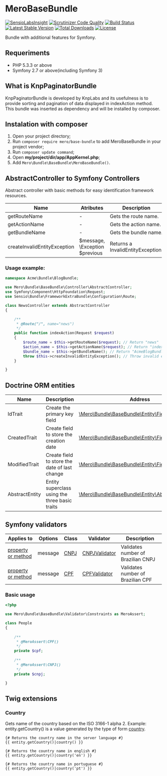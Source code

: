 MeroBaseBundle
=================

[![SensioLabsInsight](https://insight.sensiolabs.com/projects/4612cf8e-4579-4ad5-a2ca-8e4620da09c8/mini.png)](https://insight.sensiolabs.com/projects/4612cf8e-4579-4ad5-a2ca-8e4620da09c8)
[![Scrutinizer Code Quality](https://scrutinizer-ci.com/g/merorafael/MeroBaseBundle/badges/quality-score.png?b=master)](https://scrutinizer-ci.com/g/merorafael/MeroBaseBundle/?branch=master)
[![Build Status](https://travis-ci.org/merorafael/MeroBaseBundle.svg?branch=master)](https://travis-ci.org/merorafael/MeroBaseBundle)  
[![Latest Stable Version](https://poser.pugx.org/mero/base-bundle/v/stable.svg)](https://packagist.org/packages/mero/base-bundle) 
[![Total Downloads](https://poser.pugx.org/mero/base-bundle/downloads.svg)](https://packagist.org/packages/mero/base-bundle) 
[![License](https://poser.pugx.org/mero/base-bundle/license.svg)](https://packagist.org/packages/mero/base-bundle)

Bundle with additional features for Symfony.

Requeriments
------------

- PHP 5.3.3 or above
- Symfony 2.7 or above(including Symfony 3)

What is KnpPaginatorBundle
--------------------------

KnpPaginatorBundle is developed by KnpLabs and its usefulness is to provide sorting and 
pagination of data displayed in indexAction method. This bundle was inserted as dependency and will be installed by composer.

Instalation with composer
-------------------------

1. Open your project directory;
2. Run `composer require mero/base-bundle` to add MeroBaseBundle in your project vendor;
3. Run `composer update command`;
4. Open **my/project/dir/app/AppKernel.php**;
6. Add `Mero\Bundle\BaseBundle\MeroBaseBundle()`.

AbstractController to Symfony Controllers
-----------------------------------------

Abstract controller with basic methods for easy identification framework resources.

| Name                         | Atributes                      | Description                           |
| ---------------------------- | ------------------------------ | ------------------------------------- |
| getRouteName                 | -                              | Gets the route name.                  |
| getActionName                | -                              | Gets the action name.                 |
| getBundleName                | -                              | Gets the bundle name.                 |
| createInvalidEntityException | $message, \Exception $previous | Returns a InvalidEntityException.     |


### Usage example:
```php
namespace Acme\Bundle\BlogBundle;

use Mero\Bundle\BaseBundle\Controller\AbstractController;
use Symfony\Component\HttpFoundation\Request;
use Sensio\Bundle\FrameworkExtraBundle\Configuration\Route;

class NewsController extends AbstractController
{

    /**
     * @Route("/", name="news")
     */
    public function indexAction(Request $request)
    {
        $route_name = $this->getRouteName($request); // Return "news"
        $action_name = $this->getActionName($request); // Return "indexAction"
        $bundle_name = $this->getBundleName(); // Return "AcmeBlogBundle"
        throw $this->createInvalidEntityException(); // Throw invalid entity exception
    }

}
```

Doctrine ORM entities
---------------------

| Name           | Description                                    | Address  |
| -------------- | ---------------------------------------------- | -------- |
| IdTrait        | Create the primary key field                   | [\Mero\Bundle\BaseBundle\Entity\Field\IdTrait](https://github.com/merorafael/MeroBaseBundle/blob/master/Entity/Field/IdTrait.php) |
| CreatedTrait   | Create field to store the creation date        | [\Mero\Bundle\BaseBundle\Entity\Field\CreatedTrait](https://github.com/merorafael/MeroBaseBundle/blob/master/Entity/Field/CreatedTrait.php) |
| ModifiedTrait  | Create field to store the date of last change  | [\Mero\Bundle\BaseBundle\Entity\Field\ModifiedTrait](https://github.com/merorafael/MeroBaseBundle/blob/master/Entity/Field/ModifiedTrait.php) |
| AbstractEntity | Entity superclass using the three basic traits | [\Mero\Bundle\BaseBundle\Entity\AbstractEntity](https://github.com/merorafael/MeroBaseBundle/blob/master/Entity/AbstractEntity.php) | 

Symfony validators
------------------

| Applies to         | Options | Class | Validator | Description |
| -------------------| ------- | ----- | --------- | ----------- |
| [property or method](http://symfony.com/doc/current/book/validation.html#validation-property-target) | message | [CNPJ](https://github.com/merorafael/MeroBaseBundle/blob/master/Validator/Constraints/CNPJ.php) | [CNPJValidator](https://github.com/merorafael/MeroBaseBundle/blob/master/Validator/Constraints/CNPJValidator.php)  | Validates number of Brazilian CNPJ |
| [property or method](http://symfony.com/doc/current/book/validation.html#validation-property-target) | message | [CPF](https://github.com/merorafael/MeroBaseBundle/blob/master/Validator/Constraints/CPF.php)  | [CPFValidator](https://github.com/merorafael/MeroBaseBundle/blob/master/Validator/Constraints/CPFValidator.php)   | Validates number of Brazilian CPF |

### Basic usage

```php
<?php

use Mero\Bundle\BaseBundle\Validator\Constraints as MeroAssert;

class People 
{
    
    /**
     * @MeroAssert\CPF()
     */
    private $cpf;
    
    /**
     * @MeroAssert\CNPJ()
     */
    private $cnpj;

}
```

Twig extensions
---------------

### Country

Gets name of the country based on the ISO 3166-1 alpha 2.
Example: entity.getCountry() is a value generated by the type of form [country](http://symfony.com/doc/current/reference/forms/types/country.html).

```twig
{# Returns the country name in the server language #}
{{ entity.getCountry()|country() }}

{# Returns the country name in english #}
{{ entity.getCountry()|country('en') }}

{# Returns the country name in portuguese #}
{{ entity.getCountry()|country('pt') }}
```
